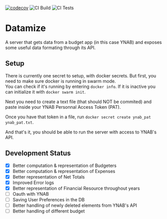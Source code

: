 [![codecov](https://codecov.io/gh/jeremy159/datamize-server/branch/main/graph/badge.svg?token=NZ84G7KHIM)](https://codecov.io/gh/jeremy159/datamize-server)
![CI Build](https://github.com/jeremy159/datamize-server/actions/workflows/main.yml/badge.svg)
![CI Tests](https://github.com/jeremy159/datamize-server/actions/workflows/tests.yml/badge.svg)

# Datamize

A server that gets data from a budget app (in this case YNAB) and exposes some useful data formating through its API.

## Setup

There is currently one secret to setup, with docker secrets.
But first, you need to make sure docker is running in swarm mode. \
You can check if it's running by entering `docker info`. If it is inactive
you can initialize it with `docker swarm init`.

Next you need to create a text file (that should NOT be commited) and paste inside your YNAB Personnal Access Token (PAT).

Once you have that token in a file, run `docker secret create ynab_pat ynab_pat.txt`.

And that's it, you should be able to run the server with access to YNAB's API.

## Development Status

- [x] Better computation & representation of Budgeters
- [x] Better computation & representation of Expenses
- [x] Better representation of Net Totals
- [x] Improved Error logs
- [x] Better representation of Financial Resource throughout years
- [ ] Oauth with YNAB
- [ ] Saving User Preferences in the DB
- [ ] Better handling of newly deleted elements from YNAB's API
- [ ] Better handling of different budget
